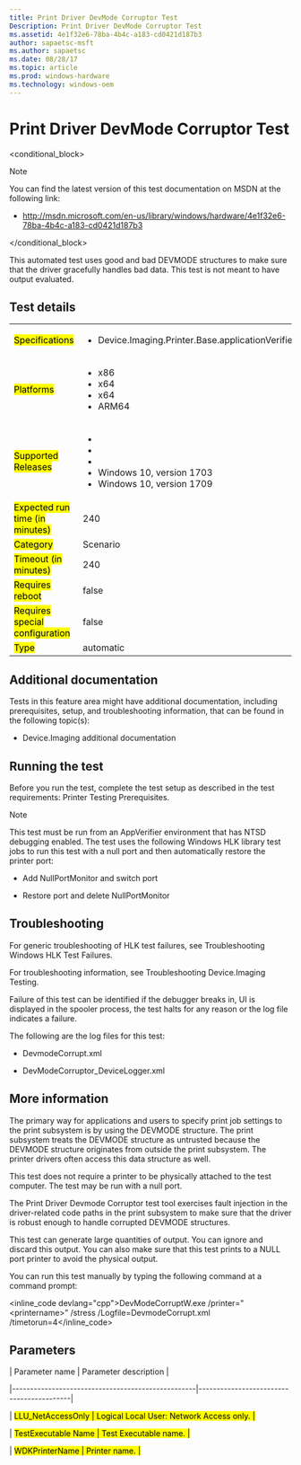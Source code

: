 ```yaml
---
title: Print Driver DevMode Corruptor Test
Description: Print Driver DevMode Corruptor Test
ms.assetid: 4e1f32e6-78ba-4b4c-a183-cd0421d187b3
author: sapaetsc-msft
ms.author: sapaetsc
ms.date: 08/28/17
ms.topic: article
ms.prod: windows-hardware
ms.technology: windows-oem
---
```


# Print Driver DevMode Corruptor Test

<conditional_block> <conditions> <docset value="standalone"></docset> </conditions>

>[!NOTE]
You can find the latest version of this test documentation on MSDN at the following link:

-   <xref hlink="http://msdn.microsoft.com/en-us/library/windows/hardware/4e1f32e6-78ba-4b4c-a183-cd0421d187b3">http://msdn.microsoft.com/en-us/library/windows/hardware/4e1f32e6-78ba-4b4c-a183-cd0421d187b3</b>


</conditional_block>

This automated test uses good and bad DEVMODE structures to make sure that the driver gracefully handles bad data. This test is not meant to have output evaluated.

## Test details

<table>
<colgroup>
<col width="50%" />
<col width="50%" />
</colgroup>
<tbody>
<tr class="odd">
<td><mark type="bullet_intro">Specifications</b></td>
<td><ul>
<li>Device.Imaging.Printer.Base.applicationVerifier</li>
</ul></td>
</tr>
<tr class="even">
<td><mark type="bullet_intro">Platforms</b></td>
<td><ul>
<li><tla rid="win_threshold_desktop"></tla> x86</li>
<li><tla rid="win_threshold_desktop"></tla> x64</li>
<li><tla rid="win_threshold_server"></tla> x64</li>
<li><tla rid="win_threshold_desktop"></tla> ARM64</li>
</ul></td>
</tr>
<tr class="odd">
<td><mark type="bullet_intro">Supported Releases</b></td>
<td><ul>
<li><tla rid="win_10"></tla></li>
<li><tla rid="win_10_th2"></tla></li>
<li><tla rid="win_10_rs1"></tla></li>
<li>Windows 10, version 1703</li>
<li>Windows 10, version 1709</li>
</ul></td>
</tr>
<tr class="even">
<td><mark type="bullet_intro">Expected run time (in minutes)</b></td>
<td>240</td>
</tr>
<tr class="odd">
<td><mark type="bullet_intro">Category</b></td>
<td>Scenario</td>
</tr>
<tr class="even">
<td><mark type="bullet_intro">Timeout (in minutes)</b></td>
<td>240</td>
</tr>
<tr class="odd">
<td><mark type="bullet_intro">Requires reboot</b></td>
<td>false</td>
</tr>
<tr class="even">
<td><mark type="bullet_intro">Requires special configuration</b></td>
<td>false</td>
</tr>
<tr class="odd">
<td><mark type="bullet_intro">Type</b></td>
<td>automatic</td>
</tr>
</tbody>
</table>

## Additional documentation

Tests in this feature area might have additional documentation, including prerequisites, setup, and troubleshooting information, that can be found in the following topic(s):

-   <xref rid="p_hlk_test.device_imaging_additional_documentation">Device.Imaging additional documentation</b>

## Running the test

Before you run the test, complete the test setup as described in the test requirements: <xref rid="p_hlk_test.printer_testing_prerequisites">Printer Testing Prerequisites</b>.

>[!NOTE]
This test must be run from an AppVerifier environment that has NTSD debugging enabled. The test uses the following Windows HLK library test jobs to run this test with a null port and then automatically restore the printer port:

-   Add NullPortMonitor and switch port

-   Restore port and delete NullPortMonitor


## Troubleshooting

For generic troubleshooting of HLK test failures, see <xref rid="p_hlk.troubleshooting_windows_hlk_test_failures">Troubleshooting Windows HLK Test Failures</b>.

For troubleshooting information, see <xref rid="p_hlk_test.troubleshooting_deviceimaging_testing">Troubleshooting Device.Imaging Testing</b>.

Failure of this test can be identified if the debugger breaks in, UI is displayed in the spooler process, the test halts for any reason or the log file indicates a failure.

The following are the log files for this test:

-   DevmodeCorrupt.xml

-   DevModeCorruptor\_DeviceLogger.xml

## More information

The primary way for applications and users to specify print job settings to the print subsystem is by using the DEVMODE structure. The print subsystem treats the DEVMODE structure as untrusted because the DEVMODE structure originates from outside the print subsystem. The printer drivers often access this data structure as well.

This test does not require a printer to be physically attached to the test computer. The test may be run with a null port.

The Print Driver Devmode Corruptor test tool exercises fault injection in the driver-related code paths in the print subsystem to make sure that the driver is robust enough to handle corrupted DEVMODE structures.

This test can generate large quantities of output. You can ignore and discard this output. You can also make sure that this test prints to a NULL port printer to avoid the physical output.

You can run this test manually by typing the following command at a command prompt:

<inline_code devlang="cpp">DevModeCorruptW.exe /printer="&lt;printername&gt;” /stress /Logfile=DevmodeCorrupt.xml /timetorun=4</inline_code>

## Parameters

| Parameter name                                    | Parameter description                    |
|---------------------------------------------------|------------------------------------------|
| <mark type="bullet_intro">LLU\_NetAccessOnly</b>  | Logical Local User: Network Access only. |
| <mark type="bullet_intro">TestExecutable Name</b> | Test Executable name.                    |
| <mark type="bullet_intro">WDKPrinterName</b>      | Printer name.                            |





